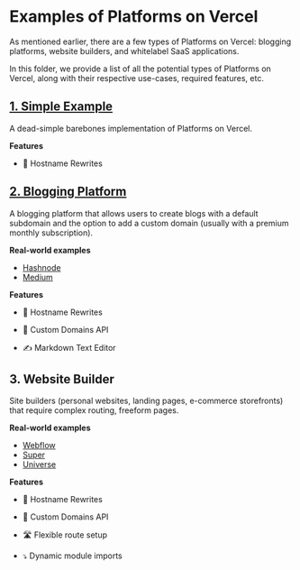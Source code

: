 # Examples of Platforms on Vercel

As mentioned earlier, there are a few types of Platforms on Vercel: blogging platforms, website builders, and whitelabel SaaS applications.

In this folder, we provide a list of all the potential types of Platforms on Vercel, along with their respective use-cases, required features, etc.

## [1. Simple Example](./simple-example)

A dead-simple barebones implementation of Platforms on Vercel. 

**Features**

- 🔀 Hostname Rewrites

## [2. Blogging Platform](./blogging-platform) 

A blogging platform that allows users to create blogs with a default subdomain and the option to add a custom domain (usually with a premium monthly subscription).

**Real-world examples**

- [Hashnode](https://hashnode.com/)
- [Medium](https://medium.com/)

**Features**

- 🔀 Hostname Rewrites

- 📍 Custom Domains API

- ✍️ Markdown Text Editor

## 3. Website Builder

Site builders (personal websites, landing pages, e-commerce storefronts) that require complex routing, freeform pages.

**Real-world examples**

- [Webflow](https://webflow.com/)
- [Super](https://super.so/)
- [Universe](https://onuniverse.com/)

**Features**

- 🔀 Hostname Rewrites

- 📍 Custom Domains API

- 🛣 Flexible route setup
- ⤵️ Dynamic module imports

